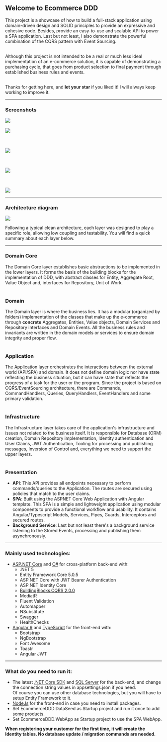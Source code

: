 ## Welcome to Ecommerce DDD

This project is a showcase of how to build a full-stack application using domain-driven design and SOLID principles to provide an expressive and cohesive code.
Besides, provide an easy-to-use and scalable API to power a SPA application. Last but not least, I also demonstrate the powerful combination of the CQRS pattern with Event Sourcing. 

<br>Although this project is not intended to be a real or much less ideal implementation of an e-commerce solution, it is capable of demonstrating a purchasing cycle, that goes from product selection to final payment through established business rules and events.

<br>Thanks for getting here, and <b>let your star</b> if you liked it! I will always keep working to improve it.

<hr>

### Screenshots 

<a href="https://raw.githubusercontent.com/falberthen/EcommerceDDD/master/Screenshots/login.png" target="_blank">
<img src="https://raw.githubusercontent.com/falberthen/EcommerceDDD/master/Screenshots/login.png"/>
</a>
<br/><br/>
<a href="https://raw.githubusercontent.com/falberthen/EcommerceDDD/master/Screenshots/products.png" target="_blank">
<img src="https://raw.githubusercontent.com/falberthen/EcommerceDDD/master/Screenshots/products.png" />
</a>

<br/><br/>
<a href="https://raw.githubusercontent.com/falberthen/EcommerceDDD/master/Screenshots/orders.png" target="_blank">
<img src="https://raw.githubusercontent.com/falberthen/EcommerceDDD/master/Screenshots/orders.png" />
</a>

<br/><br/>
<a href="https://raw.githubusercontent.com/falberthen/EcommerceDDD/master/Screenshots/events.png" target="_blank">
<img src="https://raw.githubusercontent.com/falberthen/EcommerceDDD/master/Screenshots/events.png" />
</a>

<br/><br/>
<a href="https://raw.githubusercontent.com/falberthen/EcommerceDDD/master/Screenshots/order-events.PNG" target="_blank">
<img src="https://raw.githubusercontent.com/falberthen/EcommerceDDD/master/Screenshots/order-events.PNG" />
</a>

<hr>

### Architecture diagram
<img src="https://raw.githubusercontent.com/falberthen/EcommerceDDD/master/Screenshots/Diagram.PNG"/>

Following a typical clean architecture, each layer was designed to play a specific role, allowing low coupling and testability. You will find a quick summary about each layer below.
<hr/>

### Domain Core
The Domain Core layer establishes basic abstractions to be implemented in the lower layers. It forms the basis of the building blocks for the implementation of DDD, with abstract classes for Entity, Aggregate Root, Value Object and, interfaces for Repository, Unit of Work.
<br/><br/>

### Domain
The Domain layer is where the business lies. It has a modular (organized by folders) implementation of the classes that make up the e-commerce through <b>concrete</b> Aggregates, Entities, Value objects, Domain Services and Repository interfaces and Domain Events. All the business rules and invariants are written in the domain models or services to ensure domain integrity and proper flow.
<br/><br/>

### Application
The Application layer orchestrates the interactions between the external world (API/SPA) and domain. It does not define domain logic nor have state reflecting the business situation, but it can have state that reflects the progress of a task for the user or the program. Since the project is based on CQRS/EventSourcing architecture, there are Commands, CommandHandlers, Queries, QueryHandlers, EventHandlers and some primary validation.
<br/><br/>

### Infrastructure
The Infrastructure layer takes care of the application's infrastructure and issues not related to the business itself. It is responsible for Database (ORM) creation, Domain Repository implementation, Identity authentication and User Claims, JWT Authentication, Tooling for processing and publishing messages, Inversion of Control and, everything we need to support the upper layers.
<br/><br/>

### Presentation
- <b>API</b>: This API provides all endpoints necessary to perform commands/queries to the Application. The routes are secured using policies that match to the user claims. 
- <b>SPA</b>: Built using the ASPNET Core Web Application with Angular template. This SPA is a simple and lightweight application using modular components to provide a functional workflow and usability. It contains Angular/Typescript Models, Services, Pipes, Guards, Interceptors and secured routes. 
- <b>Background Service</b>: Last but not least there's a background service listening to the Stored Events, processing and publishing them asynchronously. 
<hr>

### Mainly used technologies:
<ul>
  <li>
    <a href='https://get.asp.net' target="_blank">ASP.NET Core</a> and <a href='https://msdn.microsoft.com/en-us/library/67ef8sbd.aspx' target="_blank">C#</a>
    for cross-platform back-end with:
    <ul>
      <li>.NET 5</li>
      <li>Entity Framework Core 5.0.5</li>
      <li>ASP.NET Core with JWT Bearer Authentication</li>
      <li>ASP.NET Identity Core</li>
      <li><a href='https://github.com/falberthen/BuildingBlocks.CQRS' target="_blank">BuildingBlocks.CQRS 2.0.0</a></li>
      <li>MediatR</li> 
      <li>Fluent Validation</li>
      <li>Automapper</li>
      <li>NSubstitute</li>
      <li>Swagger</li>
      <li>HealthChecks</li>      
    </ul>
  </li>
  <li>
    <a href='https://angular.io/' target="_blank">Angular 9</a> and <a href='http://www.typescriptlang.org/' target="_blank">TypeScript</a> for the front-end with:
    <ul>
      <li>Bootstrap</li>
      <li>NgBootstrap</li>
      <li>Font Awesome</li>
      <li>Toastr</li>
      <li>Angular JWT</li>
    </ul>
  </li>
</ul>

<hr/>

### What do you need to run it:

<ul>
  <li>The latest <a href="https://dotnet.microsoft.com/download" target="_blank">.NET Core SDK</a> and <a href="https://www.microsoft.com/en-us/sql-server/sql-server-downloads" target="_blank">SQL Server</a> for the back-end, and change the connection string values in appsettings.json if you need. <br>Of course you can use other database technologies, but you will have to setup Entity Framework to it.</li>
  <li><a href='https://nodejs.org' target="_blank">NodeJs</a> for the front-end in case you need to install packages.</li>
  <li>Set EcommerceDDD.DataSeed as Startup project and run it once to add some products.</li>
  <li>Set EcommerceDDD.WebApp as Startup project to use the SPA WebApp.</li>
</ul>

<b>When registering your customer for the first time, it will create the Identity tables. No database update / migration commands are needed.</b>
